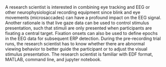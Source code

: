 A research scientist is interested in combining eye tracking and EEG or other neurophysiological recording equipment since blink and eye movements (microsaccades) can have a profound impact on the EEG signal. Another rationale is that live gaze data can be used to control stimulus presentation, such that stimuli are only presented when participants are fixating a central target. Fixation onsets can also be used to define epochs in the EEG data for subsequent ERP detection. During the pre-recording trial runs, the research scientist has to know whether there are abnormal viewing behavior to better guide the participant or to adjust the visual stimulus presentation. The research scientist is familiar with EDF format, MATLAB, command line, and jupyter notebook. 
